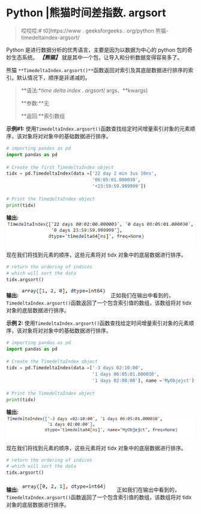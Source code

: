 # Python |熊猫时间差指数. argsort

> 哎哎哎:# t0]https://www . geeksforgeeks . org/python 熊猫-timedeltaindex-argsort/

Python 是进行数据分析的优秀语言，主要是因为以数据为中心的 python 包的奇妙生态系统。 ***【熊猫】*** 就是其中一个包，让导入和分析数据变得容易多了。

熊猫 `**TimedeltaIndex.argsort()**`函数返回对索引及其底层数据进行排序的索引。默认情况下，顺序是非递减的。

> **语法:**time delta index . argsort(* args、**kwargs)
> 
> **参数:**无
> 
> **返回:**索引数组

**示例#1:** 使用`TimedeltaIndex.argsort()`函数查找给定时间增量索引对象的元素顺序，该对象将对对象中的基础数据进行排序。

```py
# importing pandas as pd
import pandas as pd

# Create the first TimedeltaIndex object
tidx = pd.TimedeltaIndex(data =['22 day 2 min 3us 10ns',
                                '06:05:01.000030', 
                                '+23:59:59.999999'])

# Print the TimedeltaIndex object
print(tidx)
```

**输出:**
![](img/f5e737cb1ce7e163660545a4eb24083d.png)

现在我们将找到元素的顺序，这些元素将对 tidx 对象中的底层数据进行排序。

```py
# return the ordering of indices
# which will sort the data
tidx.argsort()
```

**输出:**
![](img/891b79f7e5a4519d243f950cdf0b4538.png)
正如我们在输出中看到的，`TimedeltaIndex.argsort()`函数返回了一个包含索引值的数组，该数组将对 tidx 对象的底层数据进行排序。

**示例 2:** 使用`TimedeltaIndex.argsort()`函数查找给定时间增量索引对象的元素顺序，该对象将对对象中的基础数据进行排序。

```py
# importing pandas as pd
import pandas as pd

# Create the TimedeltaIndex object
tidx = pd.TimedeltaIndex(data =['-3 days 02:10:00', 
                                '1 days 06:05:01.000030', 
                                '1 days 02:00:00'], name ='MyObjejct')

# Print the TimedeltaIndex object
print(tidx)
```

**输出:**
![](img/29dd44c34b950bd9309c00effc4d3940.png)

现在我们将找到元素的顺序，这些元素将对 tidx 对象中的底层数据进行排序。

```py
# return the ordering of indices 
# which will sort the data
tidx.argsort()
```

**输出:**
![](img/a41c0ed656db3571da4ddbbaa3e54dd1.png)
正如我们在输出中看到的，`TimedeltaIndex.argsort()`函数返回了一个包含索引值的数组，该数组将对 tidx 对象的底层数据进行排序。